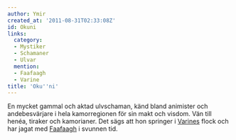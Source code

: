 ```yaml
---
author: Ymir
created_at: '2011-08-31T02:33:08Z'
id: Okuni
links:
  category:
  - Mystiker
  - Schamaner
  - Ulvar
  mention:
  - Faafaagh
  - Varine
title: 'Oku''ni'
---
```


En mycket gammal och aktad ulvschaman, känd bland animister och andebesvärjare i hela kamorregionen
för sin makt och visdom. Vän till henéa, tiraker och kamorianer. Det sägs att hon springer i
[Varines] flock och har jagat med [Faafaagh] i svunnen tid.

  [Varines]: Varine
  [Faafaagh]: Faafaagh